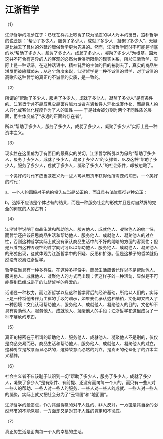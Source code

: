 江浙哲学
============


（1）



江浙哲学的进步在于：已经在样式上取得了较为彻底的以人为本的面目。这种哲学的说法是：“帮助了多少人，服务了多少人，成就了多少人，凝聚了多少人”，无疑是比抽去了具体的外延的庸俗哲学更为先进的。然而，江浙哲学同时不可能是彻底的以“帮助了多少人，服务了多少人，成就了多少人，凝聚了多少人”为根基，因为这并不符合有差异的人的客观的必然为世俗所限制的现实关系，所以江浙哲学，实际上是一种话语。在这种话语中，精神背后的主体的目的被剥去了，真实的商品生活反而被隐藏起来；从这个角度来说，江浙哲学是一种不诚信的哲学，对于诚信的高歌和这种哲学的真正的不诚信的实质，是一致的。



（2）



所谓的“帮助了多少人，服务了多少人，成就了多少人，凝聚了多少人”是有条件的。江浙哲学并不是反思它是否有能力或者有资格将人异化或客体化，而是将人的人异化或客体化程度作为了人的属性 —— 于是社会被分割为两个不同性质的层面，而主体变成了“永远的正面的存在者”。



所以“帮助了多少人，服务了多少人，成就了多少人，凝聚了多少人”实际上是一种资本主义。



（3）



现实性在这里成为了有面目的最真实的关切。江浙哲学所引以为傲的“帮助了多少人，服务了多少人，成就了多少人，凝聚了多少人”的支撑者，以及这种“帮助了多少人，服务了多少人，成就了多少人，凝聚了多少人”的社会条件，却被忽略了。



一个美好的时代不应当被定义为一些人可以用货币获得他所需要的东西。一个美好的时代：



a。一个人的回报对于他的投入应当是公正的，而且具有法律贯彻这种公正；

b。选择不应该是个体占有的结果，而是一种服务社会的形式并且是对自然界的完全的彻底的人的占有；



（4）



江浙哲学说明了商品生活和帮助他人、服务他人、成就他人、凝聚他人的统一性，而哲学还应该反思商品生活和帮助他人、服务他人、成就他人、凝聚他人的对立性，否则这种哲学实际上就没有承认商品生活中的不好的阴暗的方面的客观性；但是只看到这种客观性的哲学同时可以以帮助他人、服务他人、成就他人、凝聚他人的形式出现，这就体现为江浙哲学中的怀疑、反思和扩张。但是这样子的哲学就仍然没有脱离江浙哲学。



哲学应当具有一种多样性，在这种多样性中，商品生活应该允许以不是帮助他人、服务他人、成就他人、凝聚他人的方式而出现；但这样子的一种活动，显然是不可能得到已经成熟了的江浙哲学的喜爱的。



话语是一种权力，而江浙哲学以及这种哲学背后的经济基础，所给以人们的，实际上是一种将他者作为主体的手段的暗示，如果我们承认这种糟粕，文化却又陷入了一种困境：文化认可帮助他人、服务他人、成就他人、凝聚他人的目的，文化却不具有帮助他人、服务他人、成就他人、凝聚他人的手段；江浙哲学在这里成为了一种不解放的东西。



（5）



真正的秘密在于所谓的帮助他人、服务他人、成就他人、凝聚他人不是别的，仅仅是商品交易而已。商品生活和帮助他人、服务他人、成就他人、凝聚他人的对立，这种对立是故意而且必然的，这种故意而必然的对立，是真正的伦理化了的资本主义精神。


（6）

社会主义者不应该耻于认识到一切“帮助了多少人，服务了多少人，成就了多少人，凝聚了多少人”是有条件、有前提、还没有面向每一个人的。而只有一些人对一些人的帮助、一些人对一些人的服务、一些人对一些人的成就、一些人对一些人的凝聚，实际上就又把社会分为了“云霄国”和“地面国”。

江浙哲学的最高点，作为其最得意的对不人性的、非人反对，一方面是其自身的必然环节的不能克服，一方面却又是对其不人性的肯定和不彻底。

（7）

真正的生活是面向每一个人的幸福的生活。


